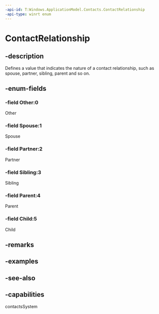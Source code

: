 ```yaml
---
-api-id: T:Windows.ApplicationModel.Contacts.ContactRelationship
-api-type: winrt enum
---
```


<!-- Enumeration syntax
public enum Windows.ApplicationModel.Contacts.ContactRelationship : int
-->

# ContactRelationship

## -description
Defines a value that indicates the nature of a contact relationship, such as spouse, partner, sibling, parent and so on.

## -enum-fields
### -field Other:0
Other

### -field Spouse:1
Spouse

### -field Partner:2
Partner

### -field Sibling:3
Sibling

### -field Parent:4
Parent

### -field Child:5
Child


## -remarks

## -examples

## -see-also
## -capabilities
contactsSystem
